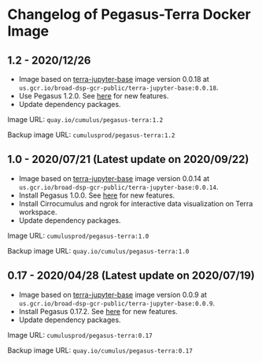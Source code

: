 # Changelog of Pegasus-Terra Docker Image

## 1.2 - 2020/12/26

* Image based on [terra-jupyter-base](https://github.com/DataBiosphere/terra-docker/tree/master/terra-jupyter-base) image version 0.0.18 at ``us.gcr.io/broad-dsp-gcr-public/terra-jupyter-base:0.0.18``.
* Use Pegasus 1.2.0. See [here](https://pegasus.readthedocs.io/en/stable/release_notes.html#version-1-2) for new features.
* Update dependency packages.

Image URL: ``quay.io/cumulus/pegasus-terra:1.2``

Backup image URL: ``cumulusprod/pegasus-terra:1.2``

## 1.0 - 2020/07/21 (Latest update on 2020/09/22)

* Image based on [terra-jupyter-base](https://github.com/DataBiosphere/terra-docker/tree/master/terra-jupyter-base) image version 0.0.14 at ``us.gcr.io/broad-dsp-gcr-public/terra-jupyter-base:0.0.14``.
* Install Pegasus 1.0.0. See [here](https://pegasus.readthedocs.io/en/stable/release_notes.html#version-1-0) for new features.
* Install Cirrocumulus and ngrok for interactive data visualization on Terra workspace.
* Update dependency packages.

Image URL: ``cumulusprod/pegasus-terra:1.0``

Backup image URL: ``quay.io/cumulus/pegasus-terra:1.0``

## 0.17 - 2020/04/28 (Latest update on 2020/07/19)

* Image based on [terra-jupyter-base](https://github.com/DataBiosphere/terra-docker/tree/master/terra-jupyter-base) image version 0.0.9 at ``us.gcr.io/broad-dsp-gcr-public/terra-jupyter-base:0.0.9``.
* Install Pegasus 0.17.2. See [here](https://pegasus.readthedocs.io/en/0.x/) for new features.
* Update dependency packages.

Image URL: ``cumulusprod/pegasus-terra:0.17``

Backup image URL: ``quay.io/cumulus/pegasus-terra:0.17``
